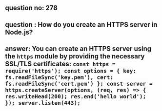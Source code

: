 
      
## question no: 278

## question : How do you create an HTTPS server in Node.js?

## answer: You can create an HTTPS server using the `https` module by providing the necessary SSL/TLS certificates: `const https = require('https'); const options = { key: fs.readFileSync('key.pem'), cert: fs.readFileSync('cert.pem') }; const server = https.createServer(options, (req, res) => { res.writeHead(200); res.end('hello world'); }); server.listen(443);`
      